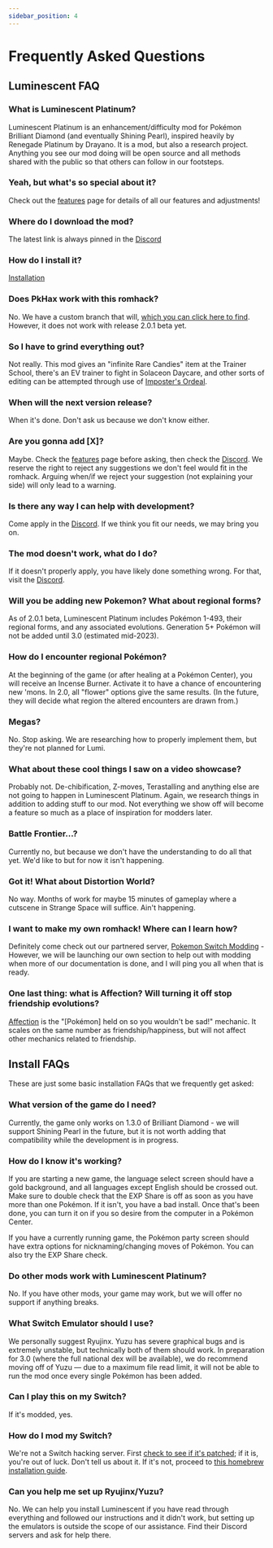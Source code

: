 ```yaml
---
sidebar_position: 4
---
```


# Frequently Asked Questions

## Luminescent FAQ

### What is Luminescent Platinum?

Luminescent Platinum is an enhancement/difficulty mod for Pokémon Brilliant Diamond (and eventually Shining Pearl), inspired heavily by Renegade Platinum by Drayano. It is a mod, but also a research project. Anything you see our mod doing will be open source and all methods shared with the public so that others can follow in our footsteps.

### Yeah, but what's so special about it?

Check out the [features](./category/features) page for details of all our features and adjustments!

### Where do I download the mod?

The latest link is always pinned in the [Discord](https://discord.gg/luminescent)

### How do I install it?

[Installation](./category/installation)

### Does PkHax work with this romhack?

No. We have a custom branch that will, [which you can click here to find](https://github.com/hp3721/PKHeX-Luminescent/releases/). However, it does not work with release 2.0.1 beta yet.

### So I have to grind everything out?

Not really. This mod gives an "infinite Rare Candies" item at the Trainer School, there's an EV trainer to fight in Solaceon Daycare, and other sorts of editing can be attempted through use of [Imposter's Ordeal](https://github.com/Nifyr/Imposters-Ordeal/).

### When will the next version release?

When it's done. Don't ask us because we don't know either.

### Are you gonna add [X]?

Maybe. Check the [features](./category/features) page before asking, then check the [Discord](https://discord.gg/luminescent). We reserve the right to reject any suggestions we don't feel would fit in the romhack. Arguing when/if we reject your suggestion (not explaining your side) will only lead to a warning.

### Is there any way I can help with development?

Come apply in the [Discord](https://discord.gg/luminescent). If we think you fit our needs, we may bring you on.

### The mod doesn't work, what do I do?

If it doesn't properly apply, you have likely done something wrong. For that, visit the [Discord](https://discord.gg/luminescent).

### Will you be adding new Pokemon? What about regional forms?

As of 2.0.1 beta, Luminescent Platinum includes Pokémon 1-493, their regional forms, and any associated evolutions. Generation 5+ Pokémon will not be added until 3.0 (estimated mid-2023).

### How do I encounter regional Pokémon?

At the beginning of the game (or after healing at a Pokémon Center), you will receive an Incense Burner. Activate it to have a chance of encountering new 'mons. In 2.0, all "flower" options give the same results. (In the future, they will decide what region the altered encounters are drawn from.)

### Megas?

No. Stop asking. We are researching how to properly implement them, but they're not planned for Lumi.

### What about these cool things I saw on a video showcase?

Probably not. De-chibification, Z-moves, Terastalling and anything else are not going to happen in Luminescent Platinum. Again, we research things in addition to adding stuff to our mod. Not everything we show off will become a feature so much as a place of inspiration for modders later.

### Battle Frontier...?

Currently no, but because we don't have the understanding to do all that yet. We'd like to but for now it isn't happening.

### Got it! What about Distortion World?

No way. Months of work for maybe 15 minutes of gameplay where a cutscene in Strange Space will suffice. Ain't happening.

### I want to make my own romhack! Where can I learn how?

Definitely come check out our partnered server, [Pokemon Switch Modding](https://discord.gg/8Dkm8YNmYy) - However, we will be launching our own section to help out with modding when more of our documentation is done, and I will ping you all when that is ready.

### One last thing: what is Affection? Will turning it off stop friendship evolutions?

[Affection](https://bulbapedia.bulbagarden.net/wiki/Affection) is the "[Pokémon] held on so you wouldn't be sad!" mechanic. It scales on the same number as friendship/happiness, but will not affect other mechanics related to friendship.

## Install FAQs

These are just some basic installation FAQs that we frequently get asked:

### What version of the game do I need?

Currently, the game only works on 1.3.0 of Brilliant Diamond - we will support Shining Pearl in the future, but it is not worth adding that compatibility while the development is in progress.

### How do I know it's working?

If you are starting a new game, the language select screen should have a gold background, and all languages except English should be crossed out. Make sure to double check that the EXP Share is off as soon as you have more than one Pokémon. If it isn't, you have a bad install. Once that's been done, you can turn it on if you so desire from the computer in a Pokémon Center.

If you have a currently running game, the Pokémon party screen should have extra options for nicknaming/changing moves of Pokémon. You can also try the EXP Share check.

### Do other mods work with Luminescent Platinum?

No. If you have other mods, your game may work, but we will offer no support if anything breaks.

### What Switch Emulator should I use?

We personally suggest Ryujinx. Yuzu has severe graphical bugs and is extremely unstable, but technically both of them should work. In preparation for 3.0 (where the full national dex will be available), we do recommend moving off of Yuzu — due to a maximum file read limit, it will not be able to run the mod once every single Pokémon has been added.

### Can I play this on my Switch?

If it's modded, yes.

### How do I mod my Switch?

We're not a Switch hacking server. First [check to see if it's patched](https://ismyswitchpatched.com/); if it is, you're out of luck. Don't tell us about it. If it's not, proceed to [this homebrew installation guide](https://nh-server.github.io/switch-guide/).

### Can you help me set up Ryujinx/Yuzu?

No. We can help you install Luminescent if you have read through everything and followed our instructions and it didn't work, but setting up the emulators is outside the scope of our assistance. Find their Discord servers and ask for help there.
